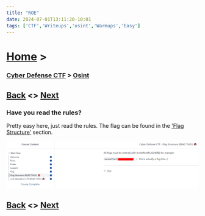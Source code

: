 ```yaml
---
title: "ROE"
date: 2024-07-01T13:11:20-10:01
tags: ['CTF','Writeups','osint','Warmups','Easy']
---
```



# [Home](https://jjolley91.github.io/blog/) >

###  [Cyber Defense CTF](https://jjolley91.github.io/blog/level_effect_cyber_defense_ctf_2024/) >  [Osint](https://jjolley91.github.io/blog/level_effect_cyber_defense_ctf_2024/osint/)

## [Back](https://jjolley91.github.io/blog/level_effect_cyber_defense_ctf_2024/osint/)  <> [Next](https://jjolley91.github.io/blog/level_effect_cyber_defense_ctf_2024/osint/your_opinion_matters) 

### Have you read the rules?

Pretty easy here, just read the rules. The flag can be found in the ['Flag Structure'](https://training.leveleffect.com/courses/f4a9466f-edb0-42ff-bb0e-a95af2b05de5/take/flag-structure-read-this-#top) section.

![roe](https://github.com/jjolley91/blog/blob/main/static/le_ctf_24/roe.png?raw=true)




## [Back](https://jjolley91.github.io/blog/level_effect_cyber_defense_ctf_2024/osint/)  <> [Next](https://jjolley91.github.io/blog/level_effect_cyber_defense_ctf_2024/osint/your_opinion_matters) 